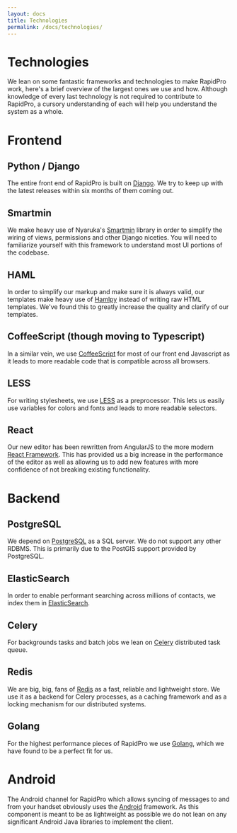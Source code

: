 ```yaml
---
layout: docs
title: Technologies
permalink: /docs/technologies/
---
```


# Technologies

We lean on some fantastic frameworks and technologies to make RapidPro work,
here's a brief overview of the largest ones we use and how. Although knowledge
of every last technology is not required to contribute to RapidPro, a cursory
understanding of each will help you understand the system as a whole.

# Frontend

## Python / Django

The entire front end of RapidPro is built on [Django](https://www.djangoproject.com/).
 We try to keep up with the latest releases within six months of them coming out.

## Smartmin

We make heavy use of Nyaruka's [Smartmin](https://github.com/nyaruka/smartmin)
library in order to simplify the wiring of views, permissions and other
Django niceties. You will need to familiarize yourself with this framework to
understand most UI portions of the codebase.

## HAML

In order to simplify our markup and make sure it is always valid, our templates
make heavy use of [Hamlpy](https://github.com/jessemiller/HamlPy) instead of
writing raw HTML templates. We've found this to greatly increase the quality
and clarify of our templates.

## CoffeeScript (though moving to Typescript)

In a similar vein, we use [CoffeeScript](http://coffeescript.org/) for most of
our front end Javascript as it leads to more readable code that is compatible
across all browsers.

## LESS

For writing stylesheets, we use [LESS](http://lesscss.org/) as a preprocessor.
This lets us easily use variables for colors and fonts and leads to more readable selectors.

## React

Our new editor has been rewritten from AngularJS to the more modern
[React Framework](https://reactjs.org/). This has provided us a big increase
in the performance of the editor as well as allowing us to add new features
with more confidence of not breaking existing functionality.

# Backend

## PostgreSQL

We depend on [PostgreSQL](http://www.postgresql.org/) as a SQL server.
We do not support any other RDBMS. This is primarily due to the PostGIS support
provided by PostgreSQL.

## ElasticSearch

In order to enable performant searching across millions of contacts, we index
them in [ElasticSearch](https://www.elastic.co/).

## Celery

For backgrounds tasks and batch jobs we lean on
[Celery](http://www.celeryproject.org/) distributed task queue.

## Redis

We are big, big, fans of [Redis](http://redis.io/) as a fast, reliable and lightweight
store. We use it as a backend for Celery processes, as a caching framework and as
a locking mechanism for our distributed systems.

## Golang

For the highest performance pieces of RapidPro we use [Golang](https://golang.org/),
which we have found to be a perfect fit for us.

# Android

The Android channel for RapidPro which allows syncing of messages to and from
your handset obviously uses the [Android](https://android.com/) framework. As this component is meant to
be as lightweight as possible we do not lean on any significant Android Java
libraries to implement the client.
